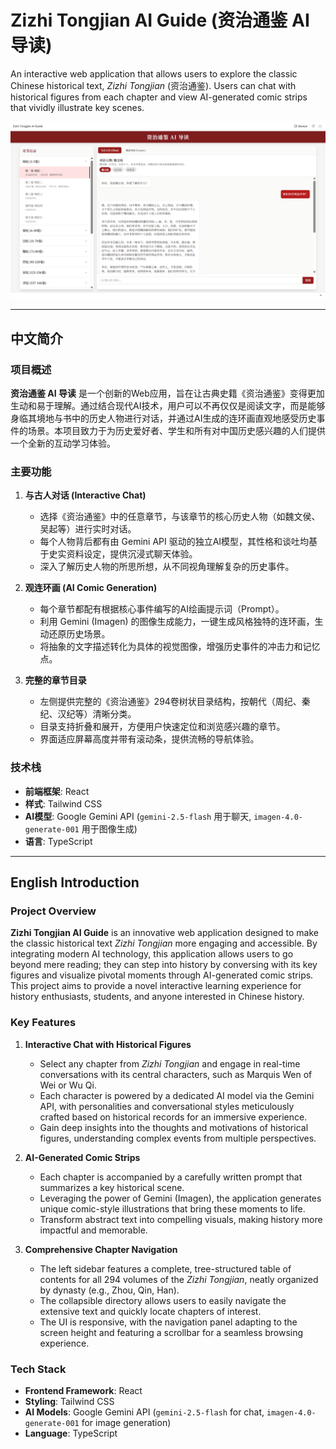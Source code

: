 # Zizhi Tongjian AI Guide (资治通鉴 AI 导读)

An interactive web application that allows users to explore the classic Chinese historical text, *Zizhi Tongjian* (资治通鉴). Users can chat with historical figures from each chapter and view AI-generated comic strips that vividly illustrate key scenes.

![Application Screenshot](./image.png)

---

## 中文简介

### 项目概述

**资治通鉴 AI 导读** 是一个创新的Web应用，旨在让古典史籍《资治通鉴》变得更加生动和易于理解。通过结合现代AI技术，用户可以不再仅仅是阅读文字，而是能够身临其境地与书中的历史人物进行对话，并通过AI生成的连环画直观地感受历史事件的场景。本项目致力于为历史爱好者、学生和所有对中国历史感兴趣的人们提供一个全新的互动学习体验。

### 主要功能

1.  **与古人对话 (Interactive Chat)**
    *   选择《资治通鉴》中的任意章节，与该章节的核心历史人物（如魏文侯、吴起等）进行实时对话。
    *   每个人物背后都有由 Gemini API 驱动的独立AI模型，其性格和谈吐均基于史实资料设定，提供沉浸式聊天体验。
    *   深入了解历史人物的所思所想，从不同视角理解复杂的历史事件。

2.  **观连环画 (AI Comic Generation)**
    *   每个章节都配有根据核心事件编写的AI绘画提示词（Prompt）。
    *   利用 Gemini (Imagen) 的图像生成能力，一键生成风格独特的连环画，生动还原历史场景。
    *   将抽象的文字描述转化为具体的视觉图像，增强历史事件的冲击力和记忆点。

3.  **完整的章节目录**
    *   左侧提供完整的《资治通鉴》294卷树状目录结构，按朝代（周纪、秦纪、汉纪等）清晰分类。
    *   目录支持折叠和展开，方便用户快速定位和浏览感兴趣的章节。
    *   界面适应屏幕高度并带有滚动条，提供流畅的导航体验。

### 技术栈

*   **前端框架**: React
*   **样式**: Tailwind CSS
*   **AI模型**: Google Gemini API (`gemini-2.5-flash` 用于聊天, `imagen-4.0-generate-001` 用于图像生成)
*   **语言**: TypeScript

---

## English Introduction

### Project Overview

**Zizhi Tongjian AI Guide** is an innovative web application designed to make the classic historical text *Zizhi Tongjian* more engaging and accessible. By integrating modern AI technology, this application allows users to go beyond mere reading; they can step into history by conversing with its key figures and visualize pivotal moments through AI-generated comic strips. This project aims to provide a novel interactive learning experience for history enthusiasts, students, and anyone interested in Chinese history.

### Key Features

1.  **Interactive Chat with Historical Figures**
    *   Select any chapter from *Zizhi Tongjian* and engage in real-time conversations with its central characters, such as Marquis Wen of Wei or Wu Qi.
    *   Each character is powered by a dedicated AI model via the Gemini API, with personalities and conversational styles meticulously crafted based on historical records for an immersive experience.
    *   Gain deep insights into the thoughts and motivations of historical figures, understanding complex events from multiple perspectives.

2.  **AI-Generated Comic Strips**
    *   Each chapter is accompanied by a carefully written prompt that summarizes a key historical scene.
    *   Leveraging the power of Gemini (Imagen), the application generates unique comic-style illustrations that bring these moments to life.
    *   Transform abstract text into compelling visuals, making history more impactful and memorable.

3.  **Comprehensive Chapter Navigation**
    *   The left sidebar features a complete, tree-structured table of contents for all 294 volumes of the *Zizhi Tongjian*, neatly organized by dynasty (e.g., Zhou, Qin, Han).
    *   The collapsible directory allows users to easily navigate the extensive text and quickly locate chapters of interest.
    *   The UI is responsive, with the navigation panel adapting to the screen height and featuring a scrollbar for a seamless browsing experience.

### Tech Stack

*   **Frontend Framework**: React
*   **Styling**: Tailwind CSS
*   **AI Models**: Google Gemini API (`gemini-2.5-flash` for chat, `imagen-4.0-generate-001` for image generation)
*   **Language**: TypeScript